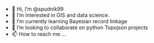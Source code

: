 - 👋 Hi, I’m @spudnik99
- 👀 I’m interested in GIS and data science.
- 🌱 I’m currently learning Bayesian record linkage
- 💞️ I’m looking to collaborate on python Topojson projects
- 📫 How to reach me ...

<!---
spudnik99/spudnik99 is a ✨ special ✨ repository because its `README.md` (this file) appears on your GitHub profile.
You can click the Preview link to take a look at your changes.
--->
